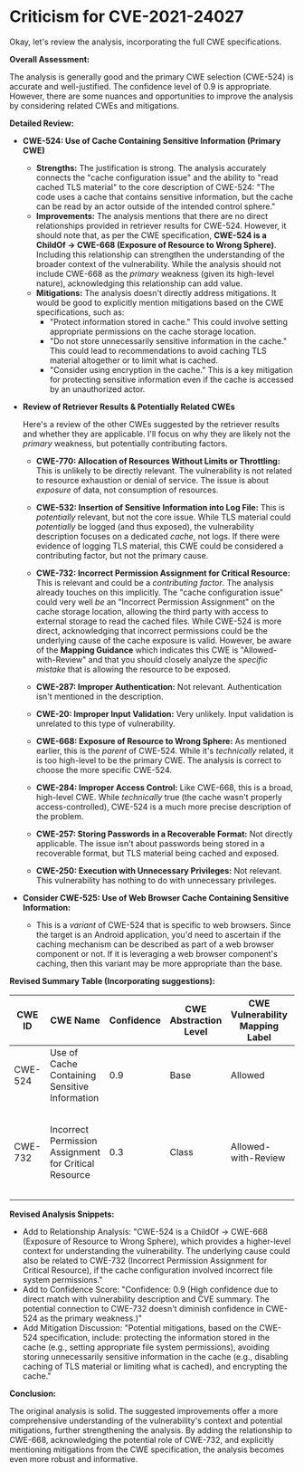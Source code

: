 # Criticism for CVE-2021-24027

Okay, let's review the analysis, incorporating the full CWE specifications.

**Overall Assessment:**

The analysis is generally good and the primary CWE selection (CWE-524) is accurate and well-justified. The confidence level of 0.9 is appropriate. However, there are some nuances and opportunities to improve the analysis by considering related CWEs and mitigations.

**Detailed Review:**

*   **CWE-524: Use of Cache Containing Sensitive Information (Primary CWE)**

    *   **Strengths:** The justification is strong. The analysis accurately connects the "cache configuration issue" and the ability to "read cached TLS material" to the core description of CWE-524: "The code uses a cache that contains sensitive information, but the cache can be read by an actor outside of the intended control sphere."
    *   **Improvements:** The analysis mentions that there are no direct relationships provided in retriever results for CWE-524. However, it should note that, as per the CWE specification, **CWE-524 is a ChildOf -> CWE-668 (Exposure of Resource to Wrong Sphere)**. Including this relationship can strengthen the understanding of the broader context of the vulnerability. While the analysis should not include CWE-668 as the *primary* weakness (given its high-level nature), acknowledging this relationship can add value.
    *   **Mitigations:** The analysis doesn't directly address mitigations. It would be good to explicitly mention mitigations based on the CWE specifications, such as:
        *   "Protect information stored in cache."  This could involve setting appropriate permissions on the cache storage location.
        *   "Do not store unnecessarily sensitive information in the cache." This could lead to recommendations to avoid caching TLS material altogether or to limit what is cached.
        *   "Consider using encryption in the cache." This is a key mitigation for protecting sensitive information even if the cache is accessed by an unauthorized actor.

*   **Review of Retriever Results & Potentially Related CWEs**

    Here's a review of the other CWEs suggested by the retriever results and whether they are applicable. I'll focus on why they are likely not the *primary* weakness, but potentially contributing factors.

    *   **CWE-770: Allocation of Resources Without Limits or Throttling:** This is unlikely to be directly relevant. The vulnerability is not related to resource exhaustion or denial of service. The issue is about *exposure* of data, not consumption of resources.

    *   **CWE-532: Insertion of Sensitive Information into Log File:** This is *potentially* relevant, but not the core issue. While TLS material could *potentially* be logged (and thus exposed), the vulnerability description focuses on a dedicated *cache*, not logs. If there were evidence of logging TLS material, this CWE could be considered a contributing factor, but not the primary cause.

    *   **CWE-732: Incorrect Permission Assignment for Critical Resource:** This is relevant and could be a *contributing factor*. The analysis already touches on this implicitly. The "cache configuration issue" could very well *be* an "Incorrect Permission Assignment" on the cache storage location, allowing the third party with access to external storage to read the cached files. While CWE-524 is more direct, acknowledging that incorrect permissions could be the underlying cause of the cache exposure is valid. However, be aware of the **Mapping Guidance** which indicates this CWE is "Allowed-with-Review" and that you should closely analyze the *specific mistake* that is allowing the resource to be exposed.

    *   **CWE-287: Improper Authentication:** Not relevant. Authentication isn't mentioned in the description.

    *   **CWE-20: Improper Input Validation:** Very unlikely. Input validation is unrelated to this type of vulnerability.

    *   **CWE-668: Exposure of Resource to Wrong Sphere:** As mentioned earlier, this is the *parent* of CWE-524. While it's *technically* related, it is too high-level to be the primary CWE. The analysis is correct to choose the more specific CWE-524.

    *   **CWE-284: Improper Access Control:** Like CWE-668, this is a broad, high-level CWE. While *technically* true (the cache wasn't properly access-controlled), CWE-524 is a much more precise description of the problem.

    *   **CWE-257: Storing Passwords in a Recoverable Format:** Not directly applicable. The issue isn't about passwords being stored in a recoverable format, but TLS material being cached and exposed.

    *   **CWE-250: Execution with Unnecessary Privileges:** Not relevant. This vulnerability has nothing to do with unnecessary privileges.

*   **Consider CWE-525: Use of Web Browser Cache Containing Sensitive Information:**

    *   This is a *variant* of CWE-524 that is specific to web browsers. Since the target is an Android application, you'd need to ascertain if the caching mechanism can be described as part of a web browser component or not. If it is leveraging a web browser component's caching, then this variant may be more appropriate than the base.

**Revised Summary Table (Incorporating suggestions):**

| CWE ID | CWE Name | Confidence | CWE Abstraction Level | CWE Vulnerability Mapping Label | CWE-Vulnerability Mapping Notes |
|---|---|---|---|---|---|
| CWE-524 | Use of Cache Containing Sensitive Information | 0.9 | Base | Allowed | Primary CWE. Consider relation to CWE-668. |
| CWE-732 | Incorrect Permission Assignment for Critical Resource | 0.3 | Class | Allowed-with-Review | Possible contributing factor if cache configuration involved incorrect permissions. |

**Revised Analysis Snippets:**

*   Add to Relationship Analysis:  "CWE-524 is a ChildOf -> CWE-668 (Exposure of Resource to Wrong Sphere), which provides a higher-level context for understanding the vulnerability.  The underlying cause could also be related to CWE-732 (Incorrect Permission Assignment for Critical Resource), if the cache configuration involved incorrect file system permissions."
*   Add to Confidence Score:  "Confidence: 0.9 (High confidence due to direct match with vulnerability description and CVE summary.  The potential connection to CWE-732 doesn't diminish confidence in CWE-524 as the primary weakness.)"
*   Add Mitigation Discussion: "Potential mitigations, based on the CWE-524 specification, include: protecting the information stored in the cache (e.g., setting appropriate file system permissions), avoiding storing unnecessarily sensitive information in the cache (e.g., disabling caching of TLS material or limiting what is cached), and encrypting the cache."

**Conclusion:**

The original analysis is solid. The suggested improvements offer a more comprehensive understanding of the vulnerability's context and potential mitigations, further strengthening the analysis. By adding the relationship to CWE-668, acknowledging the potential role of CWE-732, and explicitly mentioning mitigations from the CWE specification, the analysis becomes even more robust and informative.